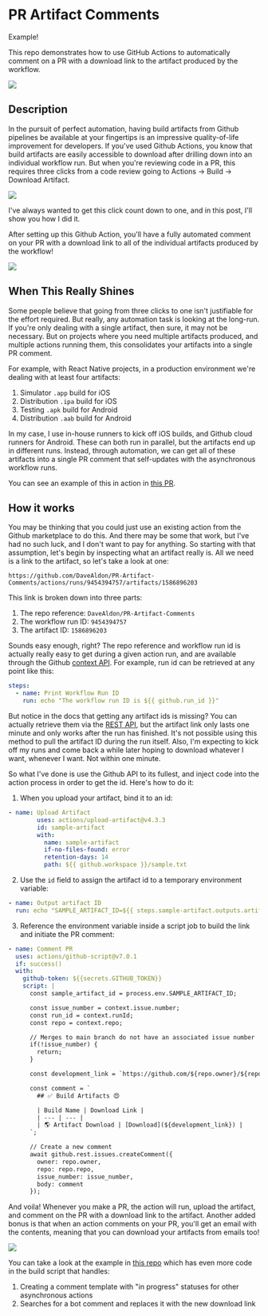 # PR Artifact Comments

Example!

This repo demonstrates how to use GitHub Actions to automatically comment on a PR with a download link to the artifact produced by the workflow.

![](/assets/banner.png)

## Description

In the pursuit of perfect automation, having build artifacts from Github pipelines be available at your fingertips is an impressive quality-of-life improvement for developers. If you've used Github Actions, you know that build artifacts are easily accessible to download after drilling down into an individual workflow run. But when you're reviewing code in a PR, this requires three clicks from a code review going to Actions -> Build -> Download Artifact.

![](/assets/actions.png)


I've always wanted to get this click count down to one, and in this post, I'll show you how I did it.

After setting up this Github Action, you'll have a fully automated comment on your PR with a download link to all of the individual artifacts produced by the workflow!

![](/assets/comment.png)

## When This Really Shines

Some people believe that going from three clicks to one isn't justifiable for the effort required. But really, any automation task is looking at the long-run. If you're only dealing with a single artifact, then sure, it may not be necessary. But on projects where you need multiple artifacts produced, and multiple actions running them, this consolidates your artifacts into a single PR comment.

For example, with React Native projects, in a production environment we're dealing with at least four artifacts:

1. Simulator `.app` build for iOS
2. Distribution `.ipa` build for iOS
3. Testing `.apk` build for Android
4. Distribution `.aab` build for Android

In my case, I use in-house runners to kick off iOS builds, and Github cloud runners for Android. These can both run in parallel, but the artifacts end up in different runs. Instead, through automation, we can get all of these artifacts into a single PR comment that self-updates with the asynchronous workflow runs.

You can see an example of this in action in [this PR](https://github.com/DaveAldon/PR-Artifact-Comments/pull/2).

## How it works

You may be thinking that you could just use an existing action from the Github marketplace to do this. And there may be some that work, but I've had no such luck, and I don't want to pay for anything. So starting with that assumption, let's begin by inspecting what an artifact really is. All we need is a link to the artifact, so let's take a look at one:

`https://github.com/DaveAldon/PR-Artifact-Comments/actions/runs/9454394757/artifacts/1586896203`

This link is broken down into three parts:

1. The repo reference: `DaveAldon/PR-Artifact-Comments`
2. The workflow run ID: `9454394757`
3. The artifact ID: `1586896203`

Sounds easy enough, right? The repo reference and workflow run id is actually really easy to get during a given action run, and are available through the Github [context API](https://docs.github.com/en/actions/learn-github-actions/contexts). For example, run id can be retrieved at any point like this:

```yaml
steps:
  - name: Print Workflow Run ID
    run: echo "The workflow run ID is ${{ github.run_id }}"
```

But notice in the docs that getting any artifact ids is missing? You can actually retrieve them via the [REST API](https://docs.github.com/en/rest/actions/artifacts?apiVersion=2022-11-28), but the artifact link only lasts one minute and only works after the run has finished. It's not possible using this method to pull the artifact ID during the run itself. Also, I'm expecting to kick off my runs and come back a while later hoping to download whatever I want, whenever I want. Not within one minute.

So what I've done is use the Github API to its fullest, and inject code into the action process in order to get the id. Here's how to do it:

1. When you upload your artifact, bind it to an id:

```yaml
- name: Upload Artifact
        uses: actions/upload-artifact@v4.3.3
        id: sample-artifact
        with:
          name: sample-artifact
          if-no-files-found: error
          retention-days: 14
          path: ${{ github.workspace }}/sample.txt
```

2. Use the `id` field to assign the artifact id to a temporary environment variable:

```yaml
- name: Output artifact ID
  run: echo "SAMPLE_ARTIFACT_ID=${{ steps.sample-artifact.outputs.artifact-id }}" >> $GITHUB_ENV
```

3. Reference the environment variable inside a script job to build the link and initiate the PR comment:

```yaml
- name: Comment PR
  uses: actions/github-script@v7.0.1
  if: success()
  with:
    github-token: ${{secrets.GITHUB_TOKEN}}
    script: |
      const sample_artifact_id = process.env.SAMPLE_ARTIFACT_ID;

      const issue_number = context.issue.number;
      const run_id = context.runId;
      const repo = context.repo;

      // Merges to main branch do not have an associated issue number
      if(!issue_number) {
        return;
      }

      const development_link = `https://github.com/${repo.owner}/${repo.repo}/actions/runs/${run_id}/artifacts/${sample_artifact_id}`

      const comment = `
        ## ✅ Build Artifacts 😍

        | Build Name | Download Link |
        | --- | --- |
        | 🌎 Artifact Download | [Download](${development_link}) |
      `;

      // Create a new comment
      await github.rest.issues.createComment({
        owner: repo.owner,
        repo: repo.repo,
        issue_number: issue_number,
        body: comment
      });
```

And voila! Whenever you make a PR, the action will run, upload the artifact, and comment on the PR with a download link to the artifact. Another added bonus is that when an action comments on your PR, you'll get an email with the contents, meaning that you can download your artifacts from emails too!

![](/assets/email.png)

You can take a look at the example in [this repo](https://github.com/DaveAldon/PR-Artifact-Comments) which has even more code in the build script that handles:

1. Creating a comment template with "in progress" statuses for other asynchronous actions
2. Searches for a bot comment and replaces it with the new download link
